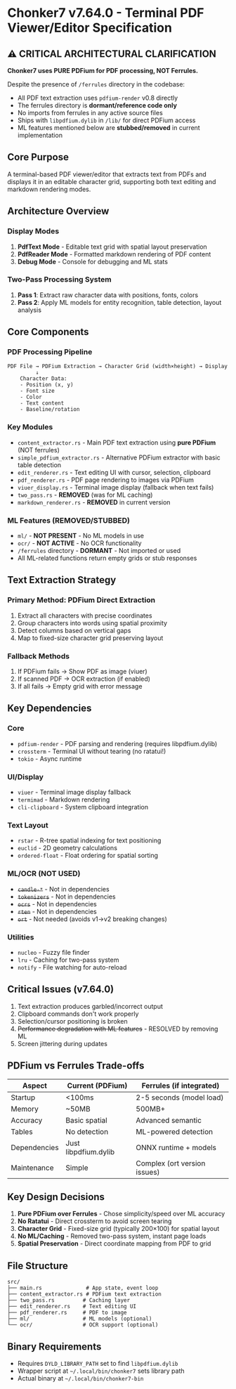 # Chonker7 v7.64.0 - Terminal PDF Viewer/Editor Specification

## ⚠️ CRITICAL ARCHITECTURAL CLARIFICATION

**Chonker7 uses PURE PDFium for PDF processing, NOT Ferrules.**

Despite the presence of `/ferrules` directory in the codebase:
- All PDF text extraction uses `pdfium-render` v0.8 directly
- The ferrules directory is **dormant/reference code only**
- No imports from ferrules in any active source files
- Ships with `libpdfium.dylib` in `/lib/` for direct PDFium access
- ML features mentioned below are **stubbed/removed** in current implementation

## Core Purpose
A terminal-based PDF viewer/editor that extracts text from PDFs and displays it in an editable character grid, supporting both text editing and markdown rendering modes.

## Architecture Overview

### Display Modes
1. **PdfText Mode** - Editable text grid with spatial layout preservation
2. **PdfReader Mode** - Formatted markdown rendering of PDF content  
3. **Debug Mode** - Console for debugging and ML stats

### Two-Pass Processing System
1. **Pass 1**: Extract raw character data with positions, fonts, colors
2. **Pass 2**: Apply ML models for entity recognition, table detection, layout analysis

## Core Components

### PDF Processing Pipeline
```
PDF File → PDFium Extraction → Character Grid (width×height) → Display
         ↓
    Character Data:
    - Position (x, y)
    - Font size
    - Color
    - Text content
    - Baseline/rotation
```

### Key Modules
- `content_extractor.rs` - Main PDF text extraction using **pure PDFium** (NOT ferrules)
- `simple_pdfium_extractor.rs` - Alternative PDFium extractor with basic table detection
- `edit_renderer.rs` - Text editing UI with cursor, selection, clipboard
- `pdf_renderer.rs` - PDF page rendering to images via PDFium
- `viuer_display.rs` - Terminal image display (fallback when text fails)
- `two_pass.rs` - **REMOVED** (was for ML caching)
- `markdown_renderer.rs` - **REMOVED** in current version

### ML Features (REMOVED/STUBBED)
- `ml/` - **NOT PRESENT** - No ML models in use
- `ocr/` - **NOT ACTIVE** - No OCR functionality
- `/ferrules` directory - **DORMANT** - Not imported or used
- All ML-related functions return empty grids or stub responses

## Text Extraction Strategy

### Primary Method: PDFium Direct Extraction
1. Extract all characters with precise coordinates
2. Group characters into words using spatial proximity
3. Detect columns based on vertical gaps
4. Map to fixed-size character grid preserving layout

### Fallback Methods
1. If PDFium fails → Show PDF as image (viuer)
2. If scanned PDF → OCR extraction (if enabled)
3. If all fails → Empty grid with error message

## Key Dependencies

### Core
- `pdfium-render` - PDF parsing and rendering (requires libpdfium.dylib)
- `crossterm` - Terminal UI without tearing (no ratatui!)
- `tokio` - Async runtime

### UI/Display
- `viuer` - Terminal image display fallback
- `termimad` - Markdown rendering
- `cli-clipboard` - System clipboard integration

### Text Layout
- `rstar` - R-tree spatial indexing for text positioning
- `euclid` - 2D geometry calculations
- `ordered-float` - Float ordering for spatial sorting

### ML/OCR (NOT USED)
- ~~`candle-*`~~ - Not in dependencies
- ~~`tokenizers`~~ - Not in dependencies  
- ~~`ocrs`~~ - Not in dependencies
- ~~`rten`~~ - Not in dependencies
- ~~`ort`~~ - Not needed (avoids v1→v2 breaking changes)

### Utilities
- `nucleo` - Fuzzy file finder
- `lru` - Caching for two-pass system
- `notify` - File watching for auto-reload

## Critical Issues (v7.64.0)
1. Text extraction produces garbled/incorrect output
2. Clipboard commands don't work properly
3. Selection/cursor positioning is broken
4. ~~Performance degradation with ML features~~ - RESOLVED by removing ML
5. Screen jittering during updates

## PDFium vs Ferrules Trade-offs

| Aspect | Current (PDFium) | Ferrules (if integrated) |
|--------|------------------|-------------------------|
| Startup | <100ms | 2-5 seconds (model load) |
| Memory | ~50MB | 500MB+ |
| Accuracy | Basic spatial | Advanced semantic |
| Tables | No detection | ML-powered detection |
| Dependencies | Just libpdfium.dylib | ONNX runtime + models |
| Maintenance | Simple | Complex (ort version issues) |

## Key Design Decisions
1. **Pure PDFium over Ferrules** - Chose simplicity/speed over ML accuracy
2. **No Ratatui** - Direct crossterm to avoid screen tearing
3. **Character Grid** - Fixed-size grid (typically 200×100) for spatial layout
4. **No ML/Caching** - Removed two-pass system, instant page loads
5. **Spatial Preservation** - Direct coordinate mapping from PDF to grid

## File Structure
```
src/
├── main.rs              # App state, event loop
├── content_extractor.rs # PDFium text extraction
├── two_pass.rs         # Caching layer
├── edit_renderer.rs    # Text editing UI
├── pdf_renderer.rs     # PDF to image
├── ml/                 # ML models (optional)
└── ocr/                # OCR support (optional)
```

## Binary Requirements
- Requires `DYLD_LIBRARY_PATH` set to find `libpdfium.dylib`
- Wrapper script at `~/.local/bin/chonker7` sets library path
- Actual binary at `~/.local/bin/chonker7-bin`
